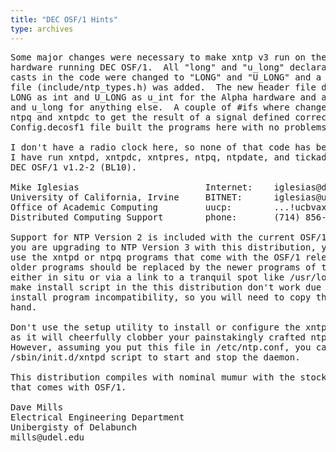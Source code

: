 ```yaml
---
title: "DEC OSF/1 Hints"
type: archives
---
```


<pre>Some major changes were necessary to make xntp v3 run on the DEC Alpha
hardware running DEC OSF/1.  All "long" and "u_long" declarations and
casts in the code were changed to "LONG" and "U_LONG" and a new header
file (include/ntp_types.h) was added.  The new header file defines
LONG as int and U_LONG as u_int for the Alpha hardware and as long
and u_long for anything else.  A couple of #ifs where changed in
ntpq and xntpdc to get the result of a signal defined correctly.  The
Config.decosf1 file built the programs here with no problems.

I don't have a radio clock here, so none of that code has been tested.
I have run xntpd, xntpdc, xntpres, ntpq, ntpdate, and tickadj under
DEC OSF/1 v1.2-2 (BL10).

Mike Iglesias                        Internet:    iglesias@draco.acs.uci.edu
University of California, Irvine     BITNET:      iglesias@uci
Office of Academic Computing         uucp:        ...!ucbvax!ucivax!iglesias
Distributed Computing Support        phone:       (714) 856-6926

Support for NTP Version 2 is included with the current OSF/1 release. If
you are upgrading to NTP Version 3 with this distribution, you should not
use the xntpd or ntpq programs that come with the OSF/1 release. The
older programs should be replaced by the newer programs of the same name,
either in situ or via a link to a tranquil spot like /usr/local/bin. The
make install script in the this distribution don't work due to a silly
install program incompatibility, so you will need to copy the programs by
hand.

Don't use the setup utility to install or configure the xntpd installation,
as it will cheerfully clobber your painstakingly crafted ntp.conf program.
However, assuming you put this file in /etc/ntp.conf, you can use the
/sbin/init.d/xntpd script to start and stop the daemon.

This distribution compiles with nominal mumur with the stock cc compiler
that comes with OSF/1.

Dave Mills
Electrical Engineering Department
Unibergisty of Delabunch
mills@udel.edu

</pre>
